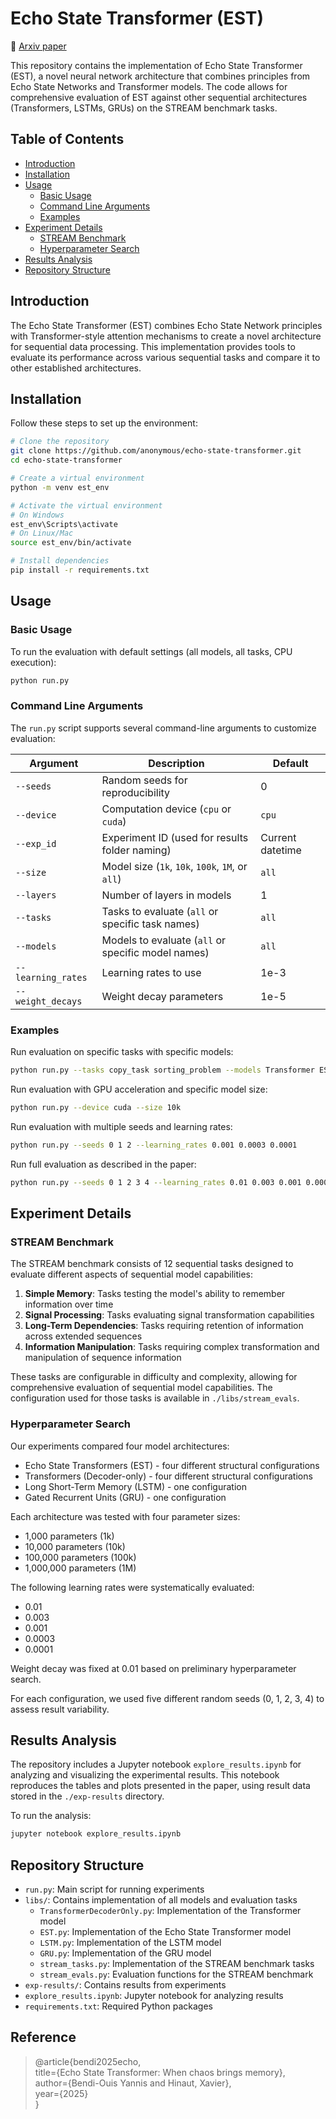 # Echo State Transformer (EST)

📄 [Arxiv paper](https://www.arxiv.org/abs/2507.02917)

This repository contains the implementation of Echo State Transformer (EST), a novel neural network architecture that combines principles from Echo State Networks and Transformer models. The code allows for comprehensive evaluation of EST against other sequential architectures (Transformers, LSTMs, GRUs) on the STREAM benchmark tasks.

## Table of Contents
- [Introduction](#introduction)
- [Installation](#installation)
- [Usage](#usage)
  - [Basic Usage](#basic-usage)
  - [Command Line Arguments](#command-line-arguments)
  - [Examples](#examples)
- [Experiment Details](#experiment-details)
  - [STREAM Benchmark](#stream-benchmark)
  - [Hyperparameter Search](#hyperparameter-search)
- [Results Analysis](#results-analysis)
- [Repository Structure](#repository-structure)

## Introduction

The Echo State Transformer (EST) combines Echo State Network principles with Transformer-style attention mechanisms to create a novel architecture for sequential data processing. This implementation provides tools to evaluate its performance across various sequential tasks and compare it to other established architectures.

## Installation

Follow these steps to set up the environment:

```bash
# Clone the repository
git clone https://github.com/anonymous/echo-state-transformer.git
cd echo-state-transformer

# Create a virtual environment
python -m venv est_env

# Activate the virtual environment
# On Windows
est_env\Scripts\activate
# On Linux/Mac
source est_env/bin/activate

# Install dependencies
pip install -r requirements.txt
```

## Usage

### Basic Usage

To run the evaluation with default settings (all models, all tasks, CPU execution):

```bash
python run.py
```

### Command Line Arguments

The `run.py` script supports several command-line arguments to customize evaluation:

| Argument | Description | Default |
|----------|-------------|---------|
| `--seeds` | Random seeds for reproducibility | 0 |
| `--device` | Computation device (`cpu` or `cuda`) | `cpu` |
| `--exp_id` | Experiment ID (used for results folder naming) | Current datetime |
| `--size` | Model size (`1k`, `10k`, `100k`, `1M`, or `all`) | `all` |
| `--layers` | Number of layers in models | 1 |
| `--tasks` | Tasks to evaluate (`all` or specific task names) | `all` |
| `--models` | Models to evaluate (`all` or specific model names) | `all` |
| `--learning_rates` | Learning rates to use | 1e-3 |
| `--weight_decays` | Weight decay parameters | 1e-5 |

### Examples

Run evaluation on specific tasks with specific models:

```bash
python run.py --tasks copy_task sorting_problem --models Transformer EST
```

Run evaluation with GPU acceleration and specific model size:

```bash
python run.py --device cuda --size 10k
```

Run evaluation with multiple seeds and learning rates:

```bash
python run.py --seeds 0 1 2 --learning_rates 0.001 0.0003 0.0001
```

Run full evaluation as described in the paper:

```bash
python run.py --seeds 0 1 2 3 4 --learning_rates 0.01 0.003 0.001 0.0003 0.0001 --weight_decays 0.01 --device cuda
```

## Experiment Details

### STREAM Benchmark

The STREAM benchmark consists of 12 sequential tasks designed to evaluate different aspects of sequential model capabilities:

1. **Simple Memory**: Tasks testing the model's ability to remember information over time
2. **Signal Processing**: Tasks evaluating signal transformation capabilities
3. **Long-Term Dependencies**: Tasks requiring retention of information across extended sequences
4. **Information Manipulation**: Tasks requiring complex transformation and manipulation of sequence information

These tasks are configurable in difficulty and complexity, allowing for comprehensive evaluation of sequential model capabilities. The configuration used for those tasks is available in `./libs/stream_evals`.

### Hyperparameter Search

Our experiments compared four model architectures:
- Echo State Transformers (EST) - four different structural configurations
- Transformers (Decoder-only) - four different structural configurations
- Long Short-Term Memory (LSTM) - one configuration
- Gated Recurrent Units (GRU) - one configuration

Each architecture was tested with four parameter sizes:
- 1,000 parameters (1k)
- 10,000 parameters (10k)
- 100,000 parameters (100k)
- 1,000,000 parameters (1M)

The following learning rates were systematically evaluated:
- 0.01
- 0.003
- 0.001
- 0.0003
- 0.0001

Weight decay was fixed at 0.01 based on preliminary hyperparameter search.

For each configuration, we used five different random seeds (0, 1, 2, 3, 4) to assess result variability.

## Results Analysis

The repository includes a Jupyter notebook `explore_results.ipynb` for analyzing and visualizing the experimental results. This notebook reproduces the tables and plots presented in the paper, using result data stored in the `./exp-results` directory.

To run the analysis:

```bash
jupyter notebook explore_results.ipynb
```

## Repository Structure

- `run.py`: Main script for running experiments
- `libs/`: Contains implementation of all models and evaluation tasks
  - `TransformerDecoderOnly.py`: Implementation of the Transformer model
  - `EST.py`: Implementation of the Echo State Transformer model
  - `LSTM.py`: Implementation of the LSTM model
  - `GRU.py`: Implementation of the GRU model
  - `stream_tasks.py`: Implementation of the STREAM benchmark tasks
  - `stream_evals.py`: Evaluation functions for the STREAM benchmark
- `exp-results/`: Contains results from experiments
- `explore_results.ipynb`: Jupyter notebook for analyzing results
- `requirements.txt`: Required Python packages

## Reference

> @article{bendi2025echo,  
>  title={Echo State Transformer: When chaos brings memory},  
>  author={Bendi-Ouis Yannis and Hinaut, Xavier},  
>  year={2025}  
> }  

